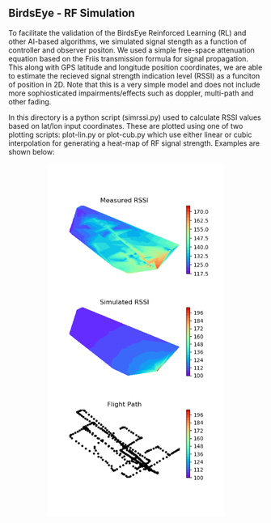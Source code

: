 ## BirdsEye - RF Simulation

To facilitate the validation of the BirdsEye Reinforced Learning (RL) and other AI-based algorithms, we simulated signal stength as a function of controller and observer positon. We used a simple free-space attenuation equation based on the Friis transmission formula for signal propagation. This along with GPS latitude and longitude position coordinates, we are able to estimate the recieved signal strength indication level (RSSI) as a funciton of position in 2D. Note that this is a very simple model and does not include more sophiosticated impairments/effects such as doppler, multi-path and other fading. 

In this directory is a python script (simrssi.py) used to calculate RSSI values based on lat/lon input coordinates. These are plotted using one of two plotting scripts: plot-lin.py or plot-cub.py which use either linear or cubic interpolation for generating a heat-map of RF signal strength. Examples are shown below:

<p align="center">
  <img src="./images/grid-linear-1.png" width="350" title="hover text">
</p>
